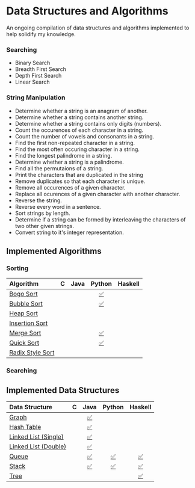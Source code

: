 # Data Structures and Algorithms
An ongoing compilation of data structures and algorithms implemented to help solidify my knowledge.

### Searching
* Binary Search
* Breadth First Search
* Depth First Search
* Linear Search

### String Manipulation
* Determine whether a string is an anagram of another.
* Determine whether a string contains another string.
* Determine whether a string contains only digits (numbers).
* Count the occurences of each character in a string.
* Count the number of vowels and consonants in a string.
* Find the first non-repeated character in a string.
* Find the most often occuring character in a string.
* Find the longest palindrome in a string.
* Determine whether a string is a palindrome.
* Find all the permutaions of a string.
* Print the characters that are duplicated in the string
* Remove duplicates so that each character is unique.
* Remove all occurences of a given character.
* Replace all ocurences of a given character with another character.
* Reverse the string.
* Reverse every word in a sentence.
* Sort strings by length.
* Determine if a string can be formed by interleaving the characters of two
  other given strings.
* Convert string to it's integer representation.

## Implemented Algorithms

### Sorting
| Algorithm | C | Java | Python | Haskell
|:---------------------------------------------------------------|:------------------------------------------------------------------------:|:----------------:|:----------------:|:-----------------:|
| [Bogo Sort](https://en.wikipedia.org/wiki/Bogosort)            |  |  | [:white_check_mark:](algorithms/sorting/bogo-sort/BogoSort.py)     |  |
| [Bubble Sort](https://en.wikipedia.org/wiki/Bubble_sort)       |  |  | [:white_check_mark:](algorithms/sorting/bubble-sort/BubbleSort.py) |  |
| [Heap Sort](https://en.wikipedia.org/wiki/Heapsort)            |  |  |                                                                    |  |
| [Insertion Sort](https://en.wikipedia.org/wiki/Insertion_sort) |  |  |                                                                    |  |
| [Merge Sort](https://en.wikipedia.org/wiki/Merge_sort)         |  |  | [:white_check_mark:](algorithms/sorting/merge-sort/MergeSort.py)   |  |
| [Quick Sort](https://en.wikipedia.org/wiki/Quicksort)          |  |  | [:white_check_mark:](algorithms/sorting/QuickSort.py)              |  |
| [Radix Style Sort](https://en.wikipedia.org/wiki/Radix_sort)   |  |  |                                                                    |  |

### Searching

## Implemented Data Structures
| Data Structure | C | Java | Python | Haskell
|:---------------------------------------------------------------------------------------|:-:|:-----------------------------------------------------------------------:|:-----------------------------------------------------------:|:------------------------------------------------------------:|
| [Graph](https://en.wikipedia.org/wiki/Graph_(abstract_data_type))                      |   | [:white_check_mark:](data-structures/graph/java/Graph.java)             |                                                             |                                                              |  
| [Hash Table](https://en.wikipedia.org/wiki/Hash_table)                                 |   | [:white_check_mark:](data-structures/hash-table/java/HashMap.java)    |                                                             |                                                              |
| [Linked List (Single)](https://en.wikipedia.org/wiki/Linked_list)                      |   | [:white_check_mark:](data-structures/linked-list/java/SLinkedList.java) |                                                             |                                                              |
| [Linked List (Double)](https://en.wikipedia.org/wiki/Linked_list#Doubly_linked_list)   |   | [:white_check_mark:](data-structures/linked-list/java/DLinkedList.java) |                                                             |                                                              |
| [Queue](https://en.wikipedia.org/wiki/Queue_(abstract_data_type))                      |   | [:white_check_mark:](data-structures/queue/java/Queue.java)             | [:white_check_mark:](data-structures/queue/python/Queue.py) | [:white_check_mark:](data-structures/queue/haskell/Queue.hs) |
| [Stack](https://en.wikipedia.org/wiki/Stack_(abstract_data_type))                      |   | [:white_check_mark:](data-structures/stack/java/Stack.java)             | [:white_check_mark:](data-structures/stack/python/Stack.py) | [:white_check_mark:](data-structures/stack/haskell/Stack.hs) |
| [Tree](https://en.wikipedia.org/wiki/Tree_(data_structure))                            |   |                                                                         |                                                             | [:white_check_mark:](data-structures/tree/haskell/Tree.hs)   |
